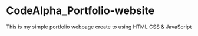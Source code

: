 # CodeAlpha_Portfolio-website
This is my simple portfolio webpage create to using HTML CSS &amp; JavaScript

